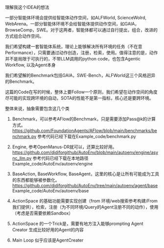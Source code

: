 理解我这个IDEA的想法

一部分智能体环境会提供给智能体动作空间，如ALFWorld, ScienceWolrd, WebArena。一部分智能体环境不会给智能体提供动作空间，如GAIA，BrowseComp，SWE。对于这两者，智能体都可以通过自行提出，组合，改进的方式组合动作空间。

我们希望构建一套智能体系统，理论上能够解决所有环境的任务（不在意Performance），只需要通过动作创造，注册，检索，使用。值得注意的是，动作并不是局限于可执行的，不带LLM调用的python code，也包含Agentic Workflow, 以及Agent本身

我们希望解的Benchmark包括GAIA，SWE-Bench，ALFWorld这三个风格迥异的Benchmark。


这篇的Code在写的时候，整体上要Follow一个原则，我们希望在动作空间的角度尽可能的实现跨环境的自动，SOTA的性能不是第一指标，核心还是要跨环境。

整体来说，抽象需要包含这几个类
1. Benchmark，可以参考AFlow的Benchmark，只是需要添加Pass@k的计算方式。https://github.com/FoundationAgents/AFlow/blob/main/benchmarks/benchmark.py 参考代码已经下载在Example_code/benchmark.py
2. Engine, 参考OpenManus-DR就可以，还算比较好用。https://github.com/didiforgithub/AutoEnv/blob/main/autoenv/engine/async_llm.py 参考代码已经下载在本地路径Example_code/AutoEnv/autoenv/engine

3. BaseAction, BaseWorkflow, BaseAgent，这里的核心是让所有可能成为工具的东西都能够被参数化。https://github.com/didiforgithub/AutoEnv/tree/main/autoenv/agent/base Example_code/AutoEnv/autoenv/base
4. ActionSpace 的基础功能需要实现创建（from 环境/web搜索参考构建/From我们提供），检索，注册（为不同环境/Query的Agent注册不同的动作），使用（考虑是否需要依赖Sandbox）
5. ActionSpace 的一个Trick是，需要有地方注入能够prompting Agent Creator 生成比较好用的Agent的内容
6. Main Loop 似乎应该是AgentCreater